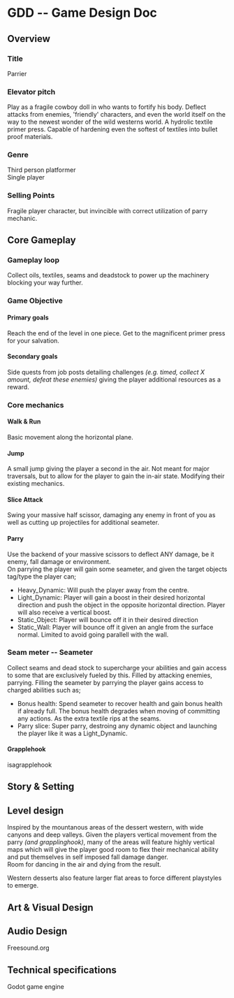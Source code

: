 # GDD -- Game Design Doc

## Overview

### Title
Parrier

### Elevator pitch
Play as a fragile cowboy doll in who wants to fortify his body. Deflect attacks from enemies, 'friendly' characters, and even the world itself on the way to the newest wonder of the wild westerns world. A hydrolic textile primer press. Capable of hardening even the softest of textiles into bullet proof materials. 
 
### Genre
Third person platformer \
Single player

### Selling Points
Fragile player character, but invincible with correct utilization of parry mechanic.  


## Core Gameplay

### Gameplay loop
Collect oils, textiles, seams and deadstock to power up the machinery blocking your way further. 

### Game Objective
#### Primary goals
Reach the end of the level in one piece. Get to the magnificent primer press for your salvation.
#### Secondary goals
Side quests from job posts detailing challenges _(e.g. timed, collect X amount, defeat these enemies)_ giving the player additional resources as a reward.

### Core mechanics
#### Walk & Run
Basic movement along the horizontal plane. 

#### Jump
A small jump giving the player a second in the air. Not meant for major traversals, but to allow for the player to gain the in-air state. Modifying their existing mechanics. 

#### Slice Attack
Swing your massive half scissor, damaging any enemy in front of you as well as cutting up projectiles for additional seameter.

#### Parry
Use the backend of your massive scissors to deflect ANY damage, be it enemy, fall damage or environment. \
On parrying the player will gain some seameter, and given the target objects tag/type the player can;
- Heavy_Dynamic: Will push the player away from the centre. 
- Light_Dynamic: Player will gain a boost in their desired horizontal direction and push the object in the opposite horizontal direction. Player will also receive a vertical boost.
- Static_Object: Player will bounce off it in their desired direction
- Static_Wall: Player will bounce off it given an angle from the surface normal. Limited to avoid going parallell with the wall. 


### Seam meter -- Seameter
Collect seams and dead stock to supercharge your abilities and gain access to some that are exclusively fueled by this. Filled by attacking enemies, parrying. 
Filling the seameter by parrying the player gains access to charged abilities such as;
- Bonus health: Spend seameter to recover health and gain bonus health if already full. The bonus health degrades when moving of committing any actions. As the extra textile rips at the seams. 
- Parry slice: Super parry, destroing any dynamic object and launching the player like it was a Light_Dynamic.

#### Grapplehook
isagrapplehook

## Story & Setting


## Level design
Inspired by the mountanous areas of the dessert western, with wide canyons and deep valleys. Given the players vertical movement from the parry _(and grapplinghook)_, many of the areas will feature highly vertical maps which will give the player good room to flex their mechanical ability and put themselves in self imposed fall damage danger. \
Room for dancing in the air and dying from the result. 

Western desserts also feature larger flat areas to force different playstyles to emerge. 

## Art & Visual Design

## Audio Design
Freesound.org

## Technical specifications
Godot game engine

